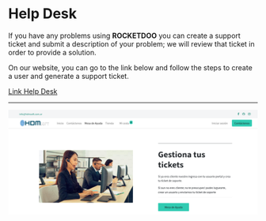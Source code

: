 # Help Desk

If you have any problems using **ROCKETDOO** you can create a support ticket and submit a description of your problem; we will review that ticket in order to provide a solution.

On our website, you can go to the link below and follow the steps to create a user and generate a support ticket.

[Link Help Desk](https://odoo.hdmsoft.com.ar/mesa-de-ayuda)

---------------------------

![rocketdoo-img-help](img/rocketdoo-docs-help.png)
